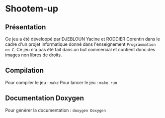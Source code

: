 # Shootem-up

## Présentation
Ce jeu a été développé par DJEBLOUN Yacine et RODDIER Corentin dans le cadre d'un projet informatique donné dans l'enseignement `Programmation en C`. Ce jeu n'a pas été fait dans un but commercial et contient donc des images non libres de droits.

## Compilation
Pour compiler le jeu : `make`
Pour lancer le jeu : `make run` 

## Documentation Doxygen
Pour générer la documentation : ``doxygen Doxygen``